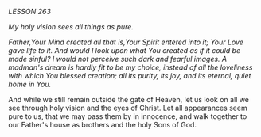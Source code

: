 *LESSON 263*

*My holy vision sees all things as pure.*

_Father,Your Mind created all that is,Your Spirit entered into it; Your Love gave life to it. And would I look upon what You created as if it could be made sinful? I would not perceive such dark and fearful images. A madman's dream is hardly fit to be my choice, instead of all the loveliness with which You blessed creation; all its purity, its joy, and its eternal, quiet home in You._

And while we still remain outside the gate of Heaven, let us look on all we see through holy vision and the eyes of Christ. Let all appearances seem pure to us, that we may pass them by in innocence, and walk together to our Father's house as brothers and the holy Sons of God.